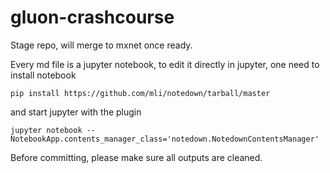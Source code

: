 # gluon-crashcourse

Stage repo, will merge to mxnet once ready.

Every md file is a jupyter notebook, to edit it directly in jupyter, one need to
install notebook

```
pip install https://github.com/mli/notedown/tarball/master
```

and start jupyter with the plugin

```
jupyter notebook --NotebookApp.contents_manager_class='notedown.NotedownContentsManager'
```

Before committing, please make sure all outputs are cleaned.
